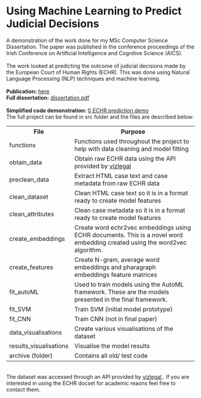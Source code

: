 # Using Machine Learning to Predict Judicial Decisions
A demonstration of the work done for my MSc Computer Science Dissertation. The paper was published in the conference proceedings of the Irish Conference on Artificial Intelligence and Cognitive Science (AICS). 
<br>
<br>
The work looked at predicting the outcome of judicial decisions made by the European Court of Human Rights (ECHR). This was done using Natural Language Processing (NLP) techniques and machine learning. 
<br>
<br>
<b>Publication:</b> <a href="http://aics2019.datascienceinstitute.ie/papers/aics_26.pdf"> here </a>
<br>
<b>Full dissertation:</b>  <a href="https://github.com/conorosully/legal-case-prediction/blob/master/dissertation.pdf"> dissertation.pdf </a>
<br>
<br>
<b>Simplified code demonstration:</b>  <a href="https://github.com/conorosully/legal-case-prediction/blob/master/0%20ECHR%20prediction%20demo.ipynb">0 ECHR prediction demo </a>
<br>
The full project can be found in src folder and the files are described below:
  

<table>
  <tr>
    <th>File</th>
    <th><span style="font-weight:bold">Purpose</span></th>
  </tr>
  <tr>
    <td>functions</td>
    <td>Functions used throughout the project to help with data cleaning and model fitting</td>
  </tr>
  <tr>
    <td>obtain_data</td>
    <td>Obtain raw ECHR data using the API provided by <a href="https://www.vizlegal.com/#features"> vizlegal </a></td>
  </tr>
  <tr>
    <td>preclean_data</td>
    <td>Extract HTML case text and case metadata from raw ECHR data</td>
  </tr>
  <tr>
    <td>clean_dataset</td>
    <td>Clean HTML case text so it is in a format ready to create model features</td>
  </tr>
  <tr>
    <td>clean_attributes</td>
    <td>Clean case metadata so it is in a format ready to create model features</td>
  </tr>
  <tr>
    <td>create_embeddings</td>
    <td>Create word echr2vec embeddings using ECHR documents. This is a novel word embedding created using the word2vec algorithm.</td>
  </tr>
  <tr>
    <td>create_features</td>
    <td>Create N-gram, average word embeddings and pharagraph embeddings feature matrices</td>
  </tr>
    <tr>
    <td>fit_autoML</td>
    <td>Used to train models using the AutoML framework. These are the models presented in the final framework.</td>
  </tr>
  <tr>
    <td>fit_SVM</td>
    <td>Train SVM (initial model prototype)</td>
  </tr>
  <tr>
    <td>fit_CNN</td>
    <td>Train CNN (not in final paper)</td>
  </tr>
  <tr>
    <td>data_visualisations</td>
    <td>Create various visualisations of the dataset</td>
  </tr>
  <tr>
    <td>results_visualisations</td>
    <td>Visualise the model results</td>
  </tr>
  <tr>
    <td>archive (folder)</td>
    <td>Contains all old/ test code</td>
  </tr>
</table>

<br>
The dataset was accessed through an API provided by <a href="https://www.vizlegal.com/#features"> vizlegal </a>. If you are interested in using the ECHR docset for academic reaons feel free to contact them. 


